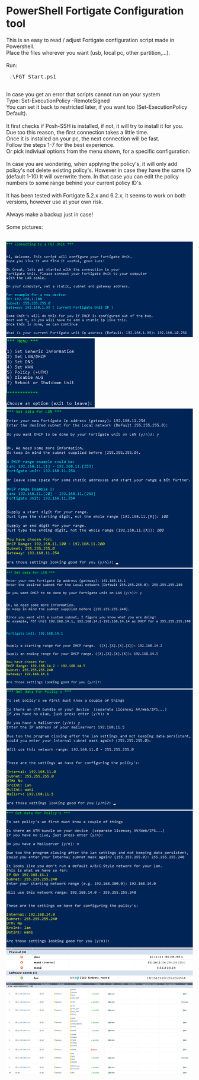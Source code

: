 # PowerShell Fortigate Configuration tool

This is an easy to read / adjust Fortigate configuration script made in Powershell.
<br/>Place the files wherever you want (usb, local pc, other partition,...).
<br/>
<br/>Run: <br/>

<pre> <span>.\FGT_Start.ps1 </span> </pre>

<br/>
In case you get an error that scripts cannot run on your system <br />
Type: Set-ExecutionPolicy -RemoteSigned 
<br/>You can set it back to restricted later, if you want too (Set-ExecutionPolicy Default).
<br/><br/>
It first checks if Posh-SSH is installed, if not, it will try to install it for you. 
Due too this reason, the first connection takes a little time. <br/>Once it is installed on your pc, the next connection will be fast.  
<br/>
Follow the steps 1-7 for the best experience.<br/>
Or pick indiviual options from the menu shown, for a specific configuration. <br/></br>
In case you are wondering, when applying the policy's, it will only add policy's not delete existing policy's.
However in case they have the same ID (default 1-10) It will overwrite them. 
In that case you can edit the policy numbers to some range behind your current policy ID's.
<br/><br/>
It has been tested with Fortigate 5.2.x and 6.2.x, it seems to work on both versions, however use at your own risk. <br/>
<br/> Always make a backup just in case!<br/>
<br/>
Some pictures:
<br/><br/>

![alt text](/Pictures/FGT_Connect.png?raw=true "Connecting_FGT_Unit") <br/>
![alt text](/Pictures/FGT_Menu_Options.png?raw=true "FGT_Menu") <br/>
![alt text](/Pictures/FGT_Lan.png?raw=true "FGT_Lan_MOD") <br/>
![alt text](/Pictures/FGT_Lan_NoABCNet.png?raw=true "FGT_Lan_NoABCNet") <br/>
![alt text](/Pictures/FGT_Policy.png?raw=true "FGT_Pol_MOD") <br/>
![alt text](/Pictures/FGT_Policy_NoABCNet.png?raw=true "FGT_Pol_NoABCNet") <br/>
![alt text](/Pictures/FGT_Gui_Int.png?raw=true "FGT_GUI_interface") <br/>
![alt text](/Pictures/FGT_Gui_Policy.png?raw=true "FGT_GUI_Policy") <br/>
